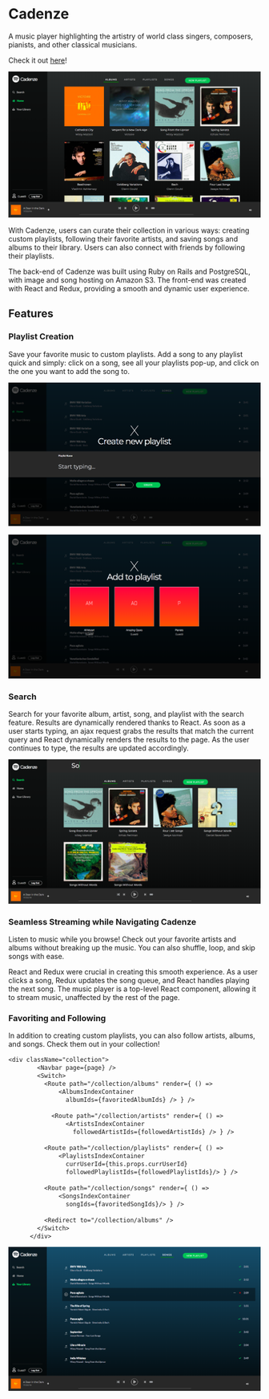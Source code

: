 # Cadenze

A music player highlighting the artistry of world class singers, composers, pianists, and other classical musicians.

Check it out [here](https://cadenze.herokuapp.com/#/)!

![alt-text](https://github.com/wadecoufal/Cadenze/blob/master/DemoImage.png)



With Cadenze, users can curate their collection in various ways: creating custom playlists, following their favorite artists, and saving songs and albums to their library. Users can also connect with friends by following their playlists.

The back-end of Cadenze was built using Ruby on Rails and PostgreSQL, with image and song hosting on Amazon S3. The front-end was created with React and Redux, providing a smooth and dynamic user experience.

## Features

### Playlist Creation

Save your favorite music to custom playlists. Add a song to any playlist quick and simply: click on a song, see all your playlists pop-up, and click on the one you want to add the song to.


![alt-text](https://github.com/wadecoufal/Cadenze/blob/master/CreatePlaylistImg.png)



![alt-text](https://github.com/wadecoufal/Cadenze/blob/master/AddingToPlaylistImg.png)


### Search

Search for your favorite album, artist, song, and playlist with the search feature. Results are dynamically rendered thanks to React. As soon as a user starts typing, an ajax request grabs the results that match the current query and React dynamically renders the results to the page. As the user continues to type, the results are updated accordingly.

![alt-text](https://github.com/wadecoufal/Cadenze/blob/master/SearchImg.png)

### Seamless Streaming while Navigating Cadenze

Listen to music while you browse! Check out your favorite artists and albums without breaking up the music. You can also shuffle, loop, and skip songs with ease.

React and Redux were crucial in creating this smooth experience. As a user clicks a song, Redux updates the song queue, and React handles playing the next song. The music player is a top-level React component, allowing it to stream music, unaffected by the rest of the page.

### Favoriting and Following

In addition to creating custom playlists, you can also follow artists, albums, and songs. Check them out in your collection!

```
<div className="collection">
        <Navbar page={page} />
        <Switch>
          <Route path="/collection/albums" render={ () =>
              <AlbumsIndexContainer
                albumIds={favoritedAlbumIds} /> } />

            <Route path="/collection/artists" render={ () =>
                <ArtistsIndexContainer
                  followedArtistIds={followedArtistIds} /> } />

          <Route path="/collection/playlists" render={ () =>
              <PlaylistsIndexContainer
                currUserId={this.props.currUserId}
                followedPlaylistIds={followedPlaylistIds}/> } />

          <Route path="/collection/songs" render={ () =>
              <SongsIndexContainer
                songIds={favoritedSongIds}/> } />

          <Redirect to="/collection/albums" />
        </Switch>
      </div>
```

![alt-text](https://github.com/wadecoufal/Cadenze/blob/master/CollectionImg.png)
